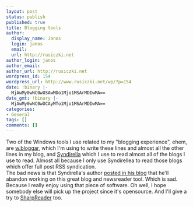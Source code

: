 ```yaml
---
layout: post
status: publish
published: true
title: Blogging tools
author:
  display_name: Janos
  login: janos
  email: 
  url: http://rusiczki.net
author_login: janos
author_email: 
author_url: http://rusiczki.net
wordpress_id: 154
wordpress_url: http://www.rusiczki.net/wp/?p=154
date: !binary |-
  MjAwMy0wNC0wOSAwMDo1Mjo1MSArMDIwMA==
date_gmt: !binary |-
  MjAwMy0wNC0wOCAyMTo1Mjo1MSArMDIwMA==
categories:
- General
tags: []
comments: []
---
```

<p>Two of the Windows tools I use related to my "blogging experience", ehem, are <a href="http://www.wbloggar.com">w.bloggar</a>, which I'm using to write these lines and almost all the other lines in my blog, and <a href="http://yole.ru/projects/syndirella/">Syndirella</a> which I use to read almost all of the blogs I use to read. Almost all because I only use Syndirellea to read those blogs which offer full post RSS syndication.<br />
The bad news is that Syndirella's author <a href="http://home.yole.ru/weblog/archives/000091.html"> posted in his blog</a> that he'll abandon working on this great blog and newsreader tool. Which is sad. Because I really enjoy using that piece of software. Oh well, I hope somebody else will pick up the project since it's opensource. And I'll give a try to <a href="http://www.hutteman.com/weblog/2003/04/06.html#000056">SharpReader</a> too.</p>
